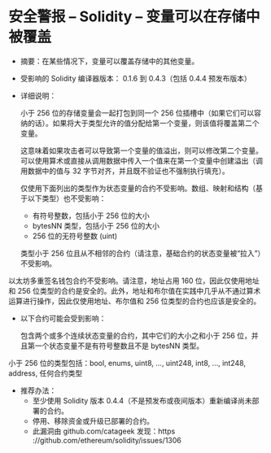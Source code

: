 # 安全警报 – Solidity – 变量可以在存储中被覆盖
- 摘要：在某些情况下，变量可以覆盖存储中的其他变量。
- 受影响的 Solidity 编译器版本： 0.1.6 到 0.4.3（包括 0.4.4 预发布版本）
- 详细说明：

	小于 256 位的存储变量会一起打包到同一个 256 位插槽中（如果它们可以容纳的话）。如果将大于类型允许的值分配给第一个变量，则该值将覆盖第二个变量。

	这意味着如果攻击者可以导致第一个变量的值溢出，则可以修改第二个变量。可以使用算术或直接从调用数据中传入一个值来在第一个变量中创建溢出（调用数据中的值与 32 字节对齐，并且既不验证也不强制执行填充）。

	仅使用下面列出的类型作为状态变量的合约不受影响。数组、映射和结构（基于以下类型）也不受影响：

	- 有符号整数，包括小于 256 位的大小
	- bytesNN 类型，包括小于 256 位的大小
	- 256 位的无符号整数 (uint)

	类型小于 256 位且从不相邻的合约（请注意，基础合约的状态变量被“拉入”）不受影响。

以太坊多重签名钱包合约不受影响。请注意，地址占用 160 位，因此仅使用地址和 256 位类型的合约是安全的。此外，地址和布尔值在实践中几乎从不通过算术运算进行操作，因此仅使用地址、布尔值和 256 位类型的合约也应该是安全的。

- 以下合约可能会受到影响： 

	包含两个或多个连续状态变量的合约，其中它们的大小之和小于 256 位，并且第一个状态变量不是有符号整数且不是 bytesNN 类型。

小于 256 位的类型包括：bool, enums, uint8, ..., uint248, int8, ..., int248, address, 任何合约类型

- 推荐办法：
	- 至少使用 Solidity 版本 0.4.4（不是预发布或夜间版本）重新编译尚未部署的合约。
	- 停用、移除资金或升级已部署的合约。
	- 此漏洞由 github.com/catageek 发现：https ://github.com/ethereum/solidity/issues/1306
